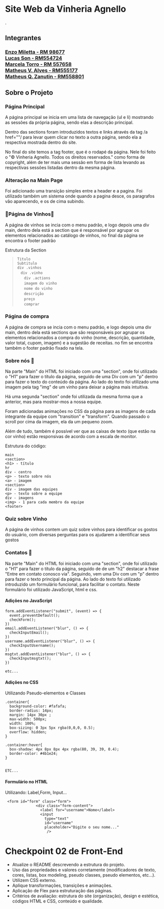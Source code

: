<h1>Site Web da Vinheria Agnello</h1>

.
<h2>Integrantes</h2>

<h3><a href="https://github.com/Enzo-Miletta" target="_blank">Enzo Miletta - RM 98677</a><br>
<a href="https://github.com/Lucas-Son" target="_blank">Lucas Son - RM554724</a><br>
<a href="https://github.com/MaahTorro" target="_blank">Marcela Torro - RM 557658</a><br>
<a href="https://github.com/Matheus-V-Alves" target="_blank">Matheus V. Alves - RM555177</a><br>
<a href="https://github.com/Mats057" target="_blank">Matheus Q. Zanutin - RM558801</a><br>

<h2>Sobre o Projeto</h2>

### Página Principal

<p>A página principal se inicia em uma lista de navegação (ul e li) mostrando as sessões da própria página, sendo elas a descrição principal.</p>
<p>Dentro das sections foram introduzidos textos e links através da tag /a href=""/ para levar quem clicar no texto a outra página, sendo ela a respectiva mostrada dentro do site. </p>
<p>No final do site temos a tag footer, que é o rodapé da página. Nele foi feito o "&copy Vinheria Agnello. Todos os direitos reservados." como forma de copyright, além de ter mais uma sessão em forma de lista levando as respectivas sessões listadas dentro da mesma página.</p>

### Alteração na Main Page
<p> Foi adicionado uma transição simples entre a header e a pagina. Foi utilizado também um sistema onde quando a pagina desce, os paragrafos vão aparecendo, e os de cima subindo.</p>


### 🍷Página de Vinhos🍷

<p>A página de vinhos se incia com o menu padrão, e logo depois uma div main, dentro dela está a section que é responsável por agrupar os elementos relacionados ao catálogo de vinhos, no final da página se encontra o footer padrão</p>

<p>Estrutura da Section</p>

> `Titulo`<br>`Subtitulo`<br>`div .vinhos`<br>`ㅤdiv .vinho`<br>`ㅤㅤdiv .actions`<br>`ㅤㅤimagem do vinho`<br>`ㅤㅤnome do vinho`<br>`ㅤㅤdescrição`<br>`ㅤㅤpreço`<br>`ㅤㅤcomprar`

### Página de compra

<p>A página de compra se incia com o menu padrão, e logo depois uma div main, dentro dela está sections que são responsáveis por agrupar os elementos relacionados a compra do vinho (nome, descrição, quantidade, valor total, cupom, imagem) e a sugestão de receitas. no fim se encontra também o footer padrão fixado na tela.</p>

### Sobre nós 📢

<p>Na parte "Main" do HTML foi iniciado com uma "section", onde foi utilizado o "H1" para fazer o título da página, seguido de uma Div com um "p" dentro para fazer o texto do conteúdo da página. Ao lado do texto foi utilizado uma imagem pela tag "img" de um vinho para deixar a página mais intuitiva.</p>

<p>Há uma segunda "section" onde foi utilizada da mesma forma que a anterior, mas para mostrar-mos a nossa equipe.</p>

<p>Foram adicionadas animações no CSS da página para as imagens de cada integrante da equipe com "transition" e "transform". Quando passado o scroll por cima da imagem, ela da um pequeno zoom.</p>

<p>Além de tudo, também é possível ver que as caixas de texto (que estão na cor vinho) estão responsivas de acordo com a escala de monitor.</p>

<p>Estrutura do código:</p>

```
main 
<section>
<h1> - título
hr
div - centro
<p> - texto sobre nós
<a> - imagem
<section>
div - imagem das equipes
<p> - texto sobre a equipe
div - imagens
<img> - 1 para cada membro da equipe
<footer>
```

### Quiz sobre Vinho

<p>A página de vinhos contem um quiz sobre vinhos para identificar os gostos do usuário, com diversas perguntas para os ajudarem a identificar seus gostos</p>


### Contatos 💬 

<p>Na parte "Main" do HTML foi iniciado com uma "section", onde foi utilizado o "H1" para fazer o título da página, seguido de de um "h2" destacar a frase "Entre em contato conosco via". Seguindo, vem uma Div com um "p" dentro para fazer o texto principal da página. Ao lado do texto foi utilizado introduzido um formulário funcional, para facilitar o contato. Neste formulário foi utilizado JavaScript, html e css. </p>

<h4>Adições no JavaScript</h4>

```
form.addEventListener("submit", (event) => {
  event.preventDefault();
  checkForm();
})
email.addEventListener("blur", () => {
  checkInputEmail();
})
username.addEventListener("blur", () => {
  checkInputUsername();
})
msgtxt.addEventListener("blur", () => {
  checkInputmsgtxt();
})

etc...

```
<h4>Adições no CSS</h4>
<p>Utilizando Pseudo-elementos e Classes</p>

```
.container{
  background-color: #fafafa;
  border-radius: 14px;
  margin: 14px 30px ;
  max-width: 500px;
  width: 100%;
  box-sizing: 0 3px 5px rgba(0,0,0, 0.5);
  overflow: hidden;
}

.container:hover{
  box-shadow: 4px 8px 8px 4px rgba(80, 39, 39, 0.4);
  border-color: #4b1e24;
}


ETC...
```
<h4>Formulário no HTML</h4>
<p>Utilizando: Label,Form, Input...</p>

```
 <form id="form" class="form">
              <div class="form-content">
                <label for="username">Nome</label>
                <input
                  type="text"
                  id="username"
                  placeholder="Digite o seu nome..."
                   />

```

<h1>Checkpoint 02 de Front-End</h1>

- Atualize o README descrevendo a estrutura do projeto.
- Uso das propriedades e valores corretamente (modificadores de texto, cores, listas, box modeling, pseudo classes, pseudo elementos, etc...).
- Utilizem CSS externo.
- Aplique transformações, transições e animações.
- Aplicação de Flex para estruturação das páginas.
- Critérios de avaliação: estrutura do site (organização), design e estética, códigos HTML e CSS, conteúdo e qualidade.
